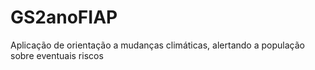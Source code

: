 # GS2anoFIAP
Aplicação de orientação a mudanças climáticas, alertando a população sobre eventuais riscos
